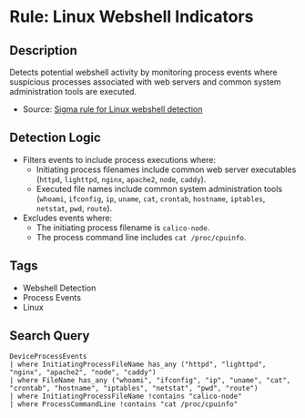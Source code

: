 # Rule: Linux Webshell Indicators

## Description
Detects potential webshell activity by monitoring process events where suspicious processes associated with web servers and common system administration tools are executed.

- Source: [Sigma rule for Linux webshell detection](https://github.com/SigmaHQ/sigma/blob/0bb6f0c0d75ae3e1c37f9ab77d68f20cdb32ecd3/rules/linux/process_creation/proc_creation_lnx_webshell_detection.yml)

## Detection Logic
- Filters events to include process executions where:
  - Initiating process filenames include common web server executables (`httpd`, `lighttpd`, `nginx`, `apache2`, `node`, `caddy`).
  - Executed file names include common system administration tools (`whoami`, `ifconfig`, `ip`, `uname`, `cat`, `crontab`, `hostname`, `iptables`, `netstat`, `pwd`, `route`).
- Excludes events where:
  - The initiating process filename is `calico-node`.
  - The process command line includes `cat /proc/cpuinfo`.

## Tags
- Webshell Detection
- Process Events
- Linux

## Search Query
```kql
DeviceProcessEvents
| where InitiatingProcessFileName has_any ("httpd", "lighttpd", "nginx", "apache2", "node", "caddy")
| where FileName has_any ("whoami", "ifconfig", "ip", "uname", "cat", "crontab", "hostname", "iptables", "netstat", "pwd", "route")
| where InitiatingProcessFileName !contains "calico-node"
| where ProcessCommandLine !contains "cat /proc/cpuinfo"

